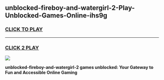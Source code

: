 
## unblocked-fireboy-and-watergirl-2-Play-Unblocked-Games-Online-ihs9g
<h3>
<a href="https://premium76.site?title=unblocked-fireboy-and-watergirl-2&ref=25A">CLICK TO PLAY</a></h3>
<hr>

<h3>
<a href="https://premium76.site?title=unblocked-fireboy-and-watergirl-2&ref=25A">CLICK 2 PLAY</a>
  
</h3>

<a href="https://premium76.site?title=unblocked-fireboy-and-watergirl-2&ref=25A"><img src="https://clearcache.store/games.png"></a>


**unblocked-fireboy-and-watergirl-2 games unblocked: Your Gateway to Fun and Accessible Online Gaming**
